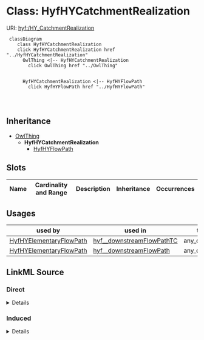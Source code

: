 

# Class: HyfHYCatchmentRealization





URI: [hyf:/HY_CatchmentRealization](https://www.opengis.net/def/schema/hy_features/hyf/HY_CatchmentRealization)






```mermaid
 classDiagram
    class HyfHYCatchmentRealization
    click HyfHYCatchmentRealization href "../HyfHYCatchmentRealization"
      OwlThing <|-- HyfHYCatchmentRealization
        click OwlThing href "../OwlThing"
      

      HyfHYCatchmentRealization <|-- HyfHYFlowPath
        click HyfHYFlowPath href "../HyfHYFlowPath"
      
      
      
```





## Inheritance
* [OwlThing](../classes/OwlThing.md)
    * **HyfHYCatchmentRealization**
        * [HyfHYFlowPath](../classes/HyfHYFlowPath.md)



## Slots

| Name | Cardinality and Range | Description | Inheritance | Occurrences |
| ---  | --- | --- | --- | --- |





## Usages

| used by | used in | type | used |
| ---  | --- | --- | --- |
| [HyfHYElementaryFlowPath](../classes/HyfHYElementaryFlowPath.md) | [hyf__downstreamFlowPathTC](../slots/hyf__downstreamFlowPathTC.md) | any_of[range] | [HyfHYCatchmentRealization](../classes/HyfHYCatchmentRealization.md) |
| [HyfHYElementaryFlowPath](../classes/HyfHYElementaryFlowPath.md) | [hyf__downstreamFlowPath](../slots/hyf__downstreamFlowPath.md) | any_of[range] | [HyfHYCatchmentRealization](../classes/HyfHYCatchmentRealization.md) |











## LinkML Source

<!-- TODO: investigate https://stackoverflow.com/questions/37606292/how-to-create-tabbed-code-blocks-in-mkdocs-or-sphinx -->

### Direct

<details>

```yaml
name: hyf__HY_CatchmentRealization
from_schema: okns:hydrology-kg
exact_mappings:
- https://www.opengis.net/def/schema/hy_features/hyf/HY_CatchmentRealization
rank: 1000
is_a: owl_Thing
class_uri: hyf:/HY_CatchmentRealization

```
</details>

### Induced

<details>

```yaml
name: hyf__HY_CatchmentRealization
from_schema: okns:hydrology-kg
exact_mappings:
- https://www.opengis.net/def/schema/hy_features/hyf/HY_CatchmentRealization
rank: 1000
is_a: owl_Thing
class_uri: hyf:/HY_CatchmentRealization

```
</details>
